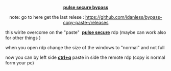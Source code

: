 <p style="text-align: center;"><span style="text-decoration: underline;"><strong>pulse secure bypass</strong> </span></p>
<p style="text-align: center;">note: go to here get the last relese : <a href="https://github.com/idanless/bypass-copy-paste-/releases">https://github.com/idanless/bypass-copy-paste-/releases</a></p>
<p style="text-align: left;">this wirite overcome on the "paste"&nbsp; <span style="text-decoration: underline;"><strong>pulse secure</strong></span> rdp (maybe can work also for other things )</p>
<p style="text-align: left;">when you open rdp change the size of the windows to "normal" and not full</p>
<p style="text-align: left;">now you can by left side <span style="text-decoration: underline;"><strong>ctrl+q</strong></span> paste in side the remote rdp (copy is normal form your pc)</p>
<p style="text-align: left;">&nbsp;</p>
<p style="text-align: left;">&nbsp;</p>
<p style="text-align: center;">&nbsp;</p>

